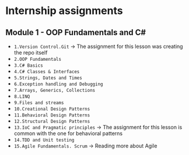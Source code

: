 # Internship assignments

## Module 1 - OOP Fundamentals and C#

- `1.Version Control.Git` -> The assignment for this lesson was creating the repo itself
- `2.OOP Fundamentals`
- `3.C# Basics`
- `4.C# Classes & Interfaces`
- `5.Strings, Dates and Times`
- `6.Exception handling and Debugging`
- `7.Arrays, Generics, Collections`
- `8.LINQ`
- `9.Files and streams`
- `10.Creational Design Patterns`
- `11.Behavioral Design Patterns`
- `12.Structural Design Patterns`
- `13.IoC and Pragmatic principles` -> The assignment for this lesson is common with the one for behavioral patterns
- `14.TDD and Unit testing`
- `15.Agile Fundamentals. Scrum` -> Reading more about Agile
